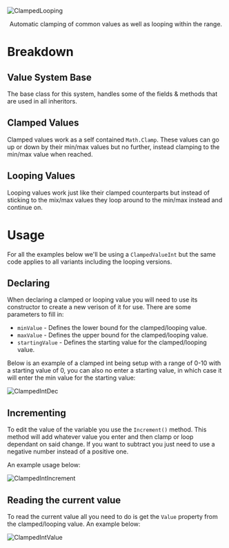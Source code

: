 ![ClampedLooping](https://user-images.githubusercontent.com/33253710/157117012-306df771-c90f-454c-b049-a409a4739a9e.jpg)
<p align=center>Automatic clamping of common values as well as looping within the range.</p>

# Breakdown

## Value System Base
The base class for this system, handles some of the fields & methods that are used in all inheritors. 

## Clamped Values
Clamped values work as a self contained <code>Math.Clamp</code>. These values can go up or down by their min/max values but no further, instead clamping to the min/max value when reached. 

## Looping Values
Looping values work just like their clamped counterparts but instead of sticking to the mix/max values they loop around to the min/max instead and continue on. 

# Usage
For all the examples below we'll be using a <code>ClampedValueInt</code> but the same code applies to all variants including the looping versions. 

## Declaring 
When declaring a clamped or looping value you will need to use its constructor to create a new verison of it for use. There are some parameters to fill in:
- <code>minValue</code> - Defines the lower bound for the clamped/looping value.
- <code>maxValue</code> - Defines the upper bound for the clamped/looping value.
- <code>startingValue</code> - Defines the starting value for the clamped/looping value.

Below is an example of a clamped int being setup with a range of 0-10 with a starting value of 0, you can also no enter a starting value, in which case it will enter the min value for the starting value:

![ClampedIntDec](https://user-images.githubusercontent.com/33253710/157196944-33f2b826-305b-4dd2-94fd-a7e514df9263.png)

## Incrementing
To edit the value of the variable you use the <code>Increment()</code> method. This method will add whatever value you enter and then clamp or loop dependant on said change. If you want to subtract you just need to use a negative number instead of a positive one. 

An example usage below:

![ClampedIntIncrement](https://user-images.githubusercontent.com/33253710/157199628-07f73bd9-6e58-4880-a7fa-4b0ab04e014c.png)

## Reading the current value
To read the current value all you need to do is get the <code>Value</code> property from the clamped/looping value. An example below:

![ClampedIntValue](https://user-images.githubusercontent.com/33253710/157199058-8fadb29a-b819-44e9-a2b1-9d039543aff4.png)

